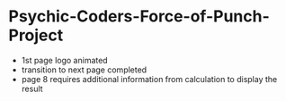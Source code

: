 # Psychic-Coders-Force-of-Punch-Project

- 1st page logo animated
- transition to next page completed
- page 8 requires additional information from calculation to display the result
